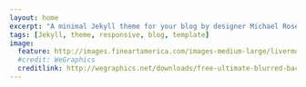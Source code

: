 ```yaml
---
layout: home
excerpt: "A minimal Jekyll theme for your blog by designer Michael Rose."
tags: [Jekyll, theme, responsive, blog, template]
image:
  feature: http://images.fineartamerica.com/images-medium-large/livermore-valley-panorama-karen-w-meyer.jpg
  #credit: WeGraphics
  creditlink: http://wegraphics.net/downloads/free-ultimate-blurred-background-pack/
---
```


